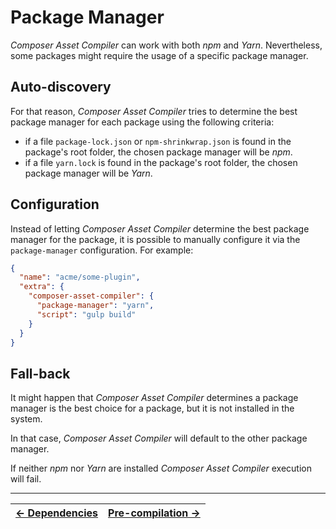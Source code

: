 # Package Manager

_Composer Asset Compiler_ can work with both _npm_ and _Yarn_. Nevertheless, some packages might require the usage of a specific package manager.



## Auto-discovery

For that reason, _Composer Asset Compiler_ tries to determine the best package manager for each package using the following criteria:

- if a file `package-lock.json` or `npm-shrinkwrap.json` is found in the package's root folder, the chosen package manager will be _npm_.
- if a file `yarn.lock` is found in the package's root folder, the chosen package manager will be _Yarn_.



## Configuration

Instead of letting _Composer Asset Compiler_ determine the best package manager for the package, it is possible to manually configure it via the `package-manager` configuration. For example:

```json
{
  "name": "acme/some-plugin",
  "extra": {
    "composer-asset-compiler": {
      "package-manager": "yarn",
      "script": "gulp build"
    }
  }
}
```



## Fall-back

It might happen that _Composer Asset Compiler_ determines a package manager is the best choice for a package, but it is not installed in the system.

In that case, _Composer Asset Compiler_ will default to the other package manager.

If neither _npm_ nor _Yarn_ are installed _Composer Asset Compiler_ execution will fail.



------

| [← Dependencies](./004-Dependencies.md) | [Pre-compilation →](./006-Pre-compilation.md) |
|:----------------------------------------|----------------------------------------------:|